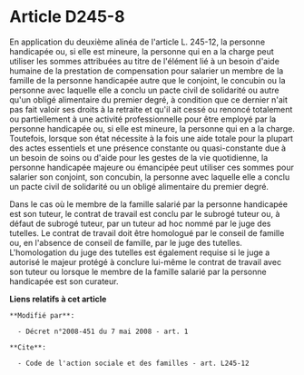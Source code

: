 # Article D245-8

En application du deuxième alinéa de l'article L. 245-12, la personne handicapée ou, si elle est mineure, la personne qui en
a la charge peut utiliser les sommes attribuées au titre de l'élément lié à un besoin d'aide humaine de la prestation de
compensation pour salarier un membre de la famille de la personne handicapée autre que le conjoint, le concubin ou la
personne avec laquelle elle a conclu un pacte civil de solidarité ou autre qu'un obligé alimentaire du premier degré, à
condition que ce dernier n'ait pas fait valoir ses droits à la retraite et qu'il ait cessé ou renoncé totalement ou
partiellement à une activité professionnelle pour être employé par la personne handicapée ou, si elle est mineure, la
personne qui en a la charge. Toutefois, lorsque son état nécessite à la fois une aide totale pour la plupart des actes
essentiels et une présence constante ou quasi-constante due à un besoin de soins ou d'aide pour les gestes de la vie
quotidienne, la personne handicapée majeure ou émancipée peut utiliser ces sommes pour salarier son conjoint, son concubin,
la personne avec laquelle elle a conclu un pacte civil de solidarité ou un obligé alimentaire du premier degré. 

Dans le cas où le membre de la famille salarié par la personne handicapée est son tuteur, le contrat de travail est conclu
par le subrogé tuteur ou, à défaut de subrogé tuteur, par un tuteur ad hoc nommé par le juge des tutelles. Le contrat de
travail doit être homologué par le conseil de famille ou, en l'absence de conseil de famille, par le juge des tutelles.
L'homologation du juge des tutelles est également requise si le juge a autorisé le majeur protégé à conclure lui-même le
contrat de travail avec son tuteur ou lorsque le membre de la famille salarié par la personne handicapée est son curateur.

**Liens relatifs à cet article**

	**Modifié par**:

	  - Décret n°2008-451 du 7 mai 2008 - art. 1

	**Cite**:

	  - Code de l'action sociale et des familles - art. L245-12
